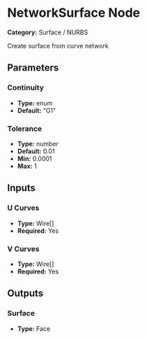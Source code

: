 
# NetworkSurface Node

**Category:** Surface / NURBS

Create surface from curve network

## Parameters


### Continuity
- **Type:** enum
- **Default:** "G1"





### Tolerance
- **Type:** number
- **Default:** 0.01
- **Min:** 0.0001
- **Max:** 1



## Inputs


### U Curves
- **Type:** Wire[]
- **Required:** Yes



### V Curves
- **Type:** Wire[]
- **Required:** Yes



## Outputs


### Surface
- **Type:** Face





